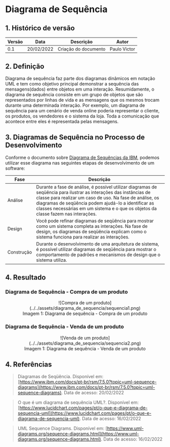 # Diagrama de Sequência

## 1. Histórico de versão

<center>

| Versão | Data       | Descrição            | Autor        |
| ------ | ---------- | -------------------- | ------------ |
| 0.1    | 20/02/2022 | Criação do documento | Paulo Victor |

</center>

## 2. Definição

Diagrama de sequência faz parte dos diagramas dinâmicos em notação UML e tem como objetivo principal demonstrar a sequência das mensagens(dados) entre objetos em uma interação. Resumidamente, o diagrama de sequência consiste em um grupo de objetos que são representados por linhas de vida e as mensagens que os mesmos trocam durante uma determinada interação. Por exemplo, um diagrama de sequência para um cenário de venda online poderia representar o cliente, os produtos, os vendedores e o sistema da loja. Toda a comunicação que acontece entre eles é representada pelas mensagens.

## 3. Diagramas de Sequência no Processo de Desenvolvimento

Conforme o documento sobre
[Diagrama de Sequências da IBM](https://www.ibm.com/docs/pt-br/rsm/7.5.0?topic=uml-sequence-diagrams), podemos utilizar esse diagrama nas seguintes etapas de desenvolvimento de um software:

| Fase       | Descrição                                                                                                                                                                                                                                                                                                                   |
| ---------- | --------------------------------------------------------------------------------------------------------------------------------------------------------------------------------------------------------------------------------------------------------------------------------------------------------------------------- |
| Análise    | Durante a fase de análise, é possível utilizar diagramas de seqüência para ilustrar as interações das instâncias de classe para realizar um caso de uso. Na fase de análise, os diagramas de seqüência podem ajudá-lo a identificar as classes necessárias em um sistema e o que os objetos da classe fazem nas interações. |
| Design     | Você pode refinar diagramas de seqüência para mostrar como um sistema completa as interações. Na fase de design, os diagramas de seqüência explicam como o sistema funciona para realizar as interações.                                                                                                                    |
| Construção | Durante o desenvolvimento de uma arquitetura de sistema, é possível utilizar diagramas de seqüência para mostrar o comportamento de padrões e mecanismos de design que o sistema utiliza.                                                                                                                                   |

## 4. Resultado

### Diagrama de Sequência - Compra de um produto

<center>
![Compra de um produto](../../assets/diagrama_de_sequencia/sequencia1.png)
<figcaption>Imagem 1: Diagrama de sequência - Compra de um produto</figcaption>
</center>


### Diagrama de Sequência - Venda de um produto

<center>
![Venda de um produto](../../assets/diagrama_de_sequencia/sequencia2.png)
<figcaption>Imagem 1: Diagrama de sequência - Venda de um produto</figcaption>
</center>

## 4. Referências

> Diagramas de Seqüência. Disponível em:
> [https://www.ibm.com/docs/pt-br/rsm/7.5.0?topic=uml-sequence-diagrams](https://www.ibm.com/docs/pt-br/rsm/7.5.0?topic=uml-sequence-diagrams). Data de acesso: 20/02/2022

> O que é um diagrama de sequência UML?. Disponível em:
> [https://www.lucidchart.com/pages/pt/o-que-e-diagrama-de-sequencia-uml](https://www.lucidchart.com/pages/pt/o-que-e-diagrama-de-sequencia-uml). Data de acesso: 16/02/2022

> UML Sequence Diagrams. Disponível em: [https://www.uml-diagrams.org/sequence-diagrams.html](https://www.uml-diagrams.org/sequence-diagrams.html). Data de acesso: 16/02/2022
